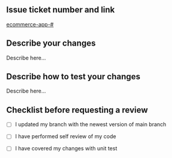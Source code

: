 ## Issue ticket number and link
[ecommerce-app-#](https://github.com/olatunde1998/ecommerce-app/issues/{{NO}})

## Describe your changes

Describe here...

## Describe how to test your changes

Describe here...

## Checklist before requesting a review
- [ ] I updated my branch with the newest version of main branch
- [ ] I have performed self review of my code
- [ ] I have covered my changes with unit test

